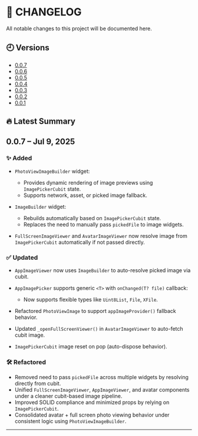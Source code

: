 # 📄 CHANGELOG

All notable changes to this project will be documented here.

## 🕘 Versions

- [0.0.7](https://github.com/GenieCoderSrc/reusable_image_widget/blob/main/changelog/0.0.7.md)
- [0.0.6](https://github.com/GenieCoderSrc/reusable_image_widget/blob/main/changelog/0.0.6.md)
- [0.0.5](https://github.com/GenieCoderSrc/reusable_image_widget/blob/main/changelog/0.0.5.md)
- [0.0.4](https://github.com/GenieCoderSrc/reusable_image_widget/blob/main/changelog/0.0.4.md)
- [0.0.3](https://github.com/GenieCoderSrc/reusable_image_widget/blob/main/changelog/0.0.3.md)
- [0.0.2](https://github.com/GenieCoderSrc/reusable_image_widget/blob/main/changelog/0.0.2.md)
- [0.0.1](https://github.com/GenieCoderSrc/reusable_image_widget/blob/main/changelog/0.0.1.md)

## 🔥 Latest Summary


## 0.0.7 – Jul 9, 2025


### ✨ Added

* `PhotoViewImageBuilder` widget:

    * Provides dynamic rendering of image previews using `ImagePickerCubit` state.
    * Supports network, asset, or picked image fallback.
* `ImageBuilder` widget:

    * Rebuilds automatically based on `ImagePickerCubit` state.
    * Replaces the need to manually pass `pickedFile` to image widgets.
* `FullScreenImageViewer` and `AvatarImageViewer` now resolve image from `ImagePickerCubit` automatically if not passed directly.

### ✅ Updated

* `AppImageViewer` now uses `ImageBuilder` to auto-resolve picked image via cubit.
* `AppImagePicker` supports generic `<T>` with `onChanged(T? file)` callback:

    * Now supports flexible types like `Uint8List`, `File`, `XFile`.
* Refactored `PhotoViewImage` to support `appImageProvider()` fallback behavior.
* Updated `_openFullScreenViewer()` in `AvatarImageViewer` to auto-fetch cubit image.
* `ImagePickerCubit` image reset on pop (auto-dispose behavior).

### 🛠️ Refactored

* Removed need to pass `pickedFile` across multiple widgets by resolving directly from cubit.
* Unified `FullScreenImageViewer`, `AppImageViewer`, and avatar components under a cleaner cubit-based image pipeline.
* Improved SOLID compliance and minimized props by relying on `ImagePickerCubit`.
* Consolidated avatar + full screen photo viewing behavior under consistent logic using `PhotoViewImageBuilder`.

---


